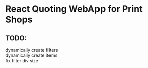 # React Quoting WebApp for Print Shops


## TODO: 
dynamically create filters  
dynamically create items  
fix filter div size  
